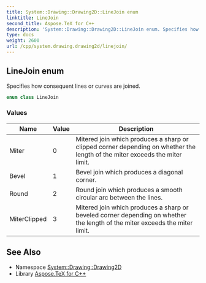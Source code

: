 ```yaml
---
title: System::Drawing::Drawing2D::LineJoin enum
linktitle: LineJoin
second_title: Aspose.TeX for C++
description: 'System::Drawing::Drawing2D::LineJoin enum. Specifies how consequent lines or curves are joined in C++.'
type: docs
weight: 2600
url: /cpp/system.drawing.drawing2d/linejoin/
---
```

## LineJoin enum


Specifies how consequent lines or curves are joined.

```cpp
enum class LineJoin
```

### Values

| Name | Value | Description |
| --- | --- | --- |
| Miter | 0 | Mitered join which produces a sharp or clipped corner depending on whether the length of the miter exceeds the miter limit. |
| Bevel | 1 | Bevel join which produces a diagonal corner. |
| Round | 2 | Round join which produces a smooth circular arc between the lines. |
| MiterClipped | 3 | Mitered join which produces a sharp or beveled corner depending on whether the length of the miter exceeds the miter limit. |

## See Also

* Namespace [System::Drawing::Drawing2D](../)
* Library [Aspose.TeX for C++](../../)
